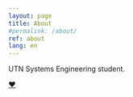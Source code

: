 ```yaml
---
layout: page
title: About
#permalink: /about/
ref: about
lang: en
---
```

UTN Systems Engineering student.


[❤](https://sushigirl.us "Best chan you'll ever visit")
